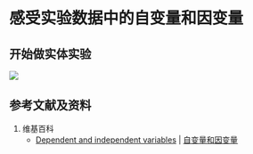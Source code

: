 # 感受实验数据中的自变量和因变量

## 开始做实体实验

![](/images/实验中需要的多种工具/在坐标系里绘出实验得出的多个数据/感受实验数据中的自变量和因变量/1a1.jpg)

## 参考文献及资料

1. 维基百科
	- [Dependent and independent variables](https://en.wikipedia.org/wiki/Dependent_and_independent_variables) | [自变量和因变量](https://zh.wikipedia.org/wiki/%E8%87%AA%E5%8F%98%E9%87%8F%E5%92%8C%E5%9B%A0%E5%8F%98%E9%87%8F)
